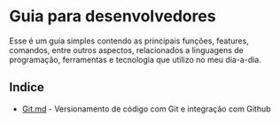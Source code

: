 # Guia para desenvolvedores

Esse é um guia simples contendo as principais funções, features, comandos, entre outros aspectos, relacionados a linguagens de programação, ferramentas e tecnologia que utilizo no meu dia-a-dia.

## Indice

* [Git.md](Git.md) - Versionamento de código com Git e integração com Github